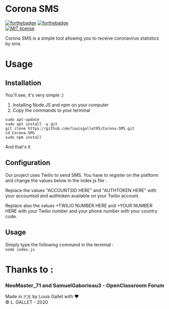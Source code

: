 # Corona SMS

[![forthebadge](https://forthebadge.com/images/badges/made-with-javascript.svg)](https://forthebadge.com)  [![forthebadge](https://forthebadge.com/images/badges/uses-js.svg)](https://forthebadge.com)  
[![MIT license](https://img.shields.io/badge/License-MIT-blue.svg)](https://lbesson.mit-license.org/) 

Corona SMS is a simple tool allowing you to receive coronavirus statistics by sms.


# Usage

## Installation
You'll see, it's very simple :)

1) Installing Node.JS and npm on your computer
2) Copy the commands to your terminal 
```
sudo apt-update
sudo apt install -y git
git clone https://github.com/louisgallet95/Corona-SMS.git
cd Corona-SMS
sudo npm install
```
And that's it 

## Configuration
Our project uses Twilio to send SMS. You have to register on the platform and change the values below in the index.js file :

Replace the values "ACCOUNTSID HERE" and "AUTHTOKEN HERE" with your accountsid and authtoken available on your Twilio account.

Replace also the values +TWILIO NUMBER HERE and +YOUR NUMBER HERE with your Twilio number and your phone number with your country code.

## Usage
Simply type the following command in the terminal :  
``node index.js``

# Thanks to :
### NeoMaster_71 and SamuelGaborieau3 - OpenClassroom Forum

Made in 🇫🇷  by Louis Gallet with ❤️  
© L. GALLET - 2020
